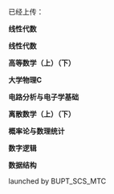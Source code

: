 已经上传：

**线性代数**

**线性代数**

**高等数学（上）（下）**

**大学物理C**

**电路分析与电子学基础**

**离散数学（上）（下）**

**概率论与数理统计**

**数字逻辑**

**数据结构**

launched by BUPT_SCS_MTC
